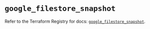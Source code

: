 # `google_filestore_snapshot`

Refer to the Terraform Registry for docs: [`google_filestore_snapshot`](https://registry.terraform.io/providers/hashicorp/google-beta/5.16.0/docs/resources/google_filestore_snapshot).
